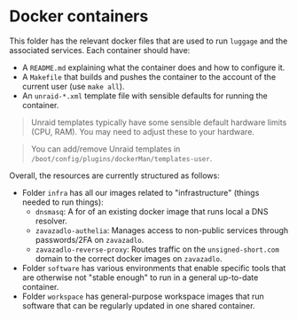 # Docker containers

This folder has the relevant docker files that are used to run `luggage` and the associated services. Each container should have:

 - A `README.md` explaining what the container does and how to configure it.
 - A `Makefile` that builds and pushes the container to the account of the current user (use `make all`).
 - An `unraid-*.xml` template file with sensible defaults for running the container. 

 > Unraid templates typically have some sensible default hardware limits (CPU, RAM). You may need to adjust these to your hardware.

 > You can add/remove Unraid templates in `/boot/config/plugins/dockerMan/templates-user`.

Overall, the resources are currently structured as follows:

 - Folder `infra` has all our images related to "infrastructure" (things needed to run things):
    - `dnsmasq`: A for of an existing docker image that runs local a DNS resolver.
 	- `zavazadlo-authelia`: Manages access to non-public services through passwords/2FA on `zavazadlo`.
 	- `zavazadlo-reverse-proxy`: Routes traffic on the `unsigned-short.com` domain to the correct docker images on `zavazadlo`.
 - Folder `software` has various environments that enable specific tools that are otherwise not "stable enough" to run in a general up-to-date container.
 - Folder `workspace` has general-purpose workspace images that run software that can be regularly updated in one shared container.